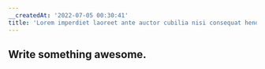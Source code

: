 ```yaml
---
__createdAt: '2022-07-05 00:30:41'
title: 'Lorem imperdiet laoreet ante auctor cubilia nisi consequat hendrerit suscipit.'
---
```


## Write something awesome.